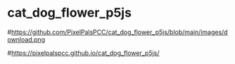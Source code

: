 # cat_dog_flower_p5js

#https://github.com/PixelPalsPCC/cat_dog_flower_p5js/blob/main/images/download.png

#https://pixelpalspcc.github.io/cat_dog_flower_p5js/
